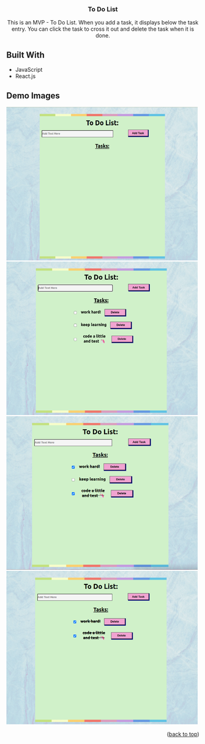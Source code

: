 <h3 align="center">To Do List</h3>

  <p align="center">
    This is an MVP - To Do List.
    When you add a task, it displays below the task entry. You can click the task to cross it out and delete the task when it is done.
  </p>
</div>

<!-- ABOUT THE PROJECT -->
## Built With

* JavaScript
* React.js

## Demo Images

<img src="demo_images/demo1.png" alt="demo shot" width="500" height="400">
<img src="demo_images/demo2.png" alt="demo shot" width="500" height="400">
<img src="demo_images/demo3.png" alt="demo shot" width="500" height="400">
<img src="demo_images/demo4.png" alt="demo shot" width="500" height="400">


<p align="right">(<a href="#top">back to top</a>)</p>
